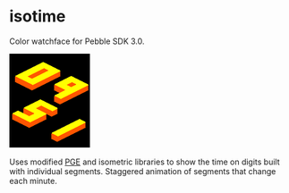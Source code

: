 # isotime

Color watchface for Pebble SDK 3.0.

![screenshot](screenshots/screenshot.png)

Uses modified [PGE](https://github.com/C-D-Lewis/pge) and isometric libraries to
show the time on digits built with individual segments. Staggered animation of
segments that change each minute.